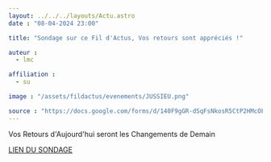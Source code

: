 ```yaml
---
layout: ../../../layouts/Actu.astro
date : "08-04-2024 23:00"

title: "Sondage sur ce Fil d'Actus, Vos retours sont appréciés !"

auteur :
  - lmc

affiliation :
  - su

image : "/assets/fildactus/evenements/JUSSIEU.png"

source : "https://docs.google.com/forms/d/140F9gGR-dSqFsNkosR5CtP2HMcOFjbd5ZOuFy1XvXH0/viewform"
---
```


Vos Retours d'Aujourd'hui seront les Changements de Demain

[LIEN DU SONDAGE](https://docs.google.com/forms/d/140F9gGR-dSqFsNkosR5CtP2HMcOFjbd5ZOuFy1XvXH0/viewform)